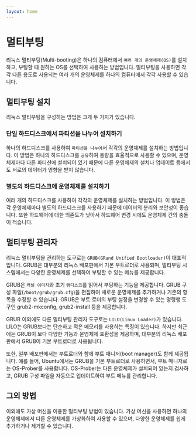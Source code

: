 ```yaml
---
layout: home
---
```


# 멀티부팅
리눅스 멀티부팅(Multi-booting)은 하나의 컴퓨터에서 `여러 개의 운영체제(OS)`를 설치하고, 부팅할 때 원하는 OS를 선택하여 사용하는 방법입니다. 멀티부팅을 사용하면 각각 다른 용도로 사용되는 여러 개의 운영체제를 하나의 컴퓨터에서 각각 사용할 수 있습니다.

## 멀티부팅 설치
리눅스 멀티부팅을 구성하는 방법은 크게 두 가지가 있습니다.

### 단일 하드디스크에서 파티션을 나누어 설치하기
하나의 하드디스크를 사용하여 `파티션을 나누어`서 각각의 운영체제를 설치하는 방법입니다. 이 방법은 하나의 하드디스크를 `공유`하여 용량을 효율적으로 사용할 수 있으며, 운영체제마다 다른 파티션에 설치되어 있기 때문에 다른 운영체제의 설치나 업데이트 등에서도 서로의 데이터가 영향을 받지 않습니다.

### 별도의 하드디스크에 운영체제를 설치하기
여러 개의 하드디스크를 사용하여 각각의 운영체제를 설치하는 방법입니다. 이 방법은 각 운영체제마다 별도의 하드디스크를 사용하기 때문에 데이터의 분리와 보안성이 좋습니다. 또한 하드웨어에 대한 의존도가 낮아서 하드웨어 변경 시에도 운영체제 간의 충돌이 적습니다.

## 멀티부팅 관리자
리눅스 멀티부팅을 관리하는 도구로는 `GRUB(GRand Unified Bootloader)`이 대표적입니다. GRUB은 대부분의 리눅스 배포판에서 기본 부트로더로 사용되며, 멀티부팅 시스템에서는 다양한 운영체제를 선택하여 부팅할 수 있는 메뉴를 제공합니다.

GRUB은 `커널 이미지`와 초기 `램디스크`를 읽어서 부팅하는 기능을 제공합니다. GRUB 구성 파일(`/boot/grub/grub.cfg`)을 편집하여 새로운 운영체제를 추가하거나 기존의 항목을 수정할 수 있습니다. GRUB은 부트 로더의 부팅 설정을 변경할 수 있는 명령행 도구인 grub2-mkconfig, grub2-install 등을 제공합니다.

GRUB 이외에도 다른 멀티부팅 관리자 도구로는 `LILO(Linux Loader)`가 있습니다. LILO는 GRUB보다는 단순하고 적은 메모리를 사용하는 특징이 있습니다. 하지만 최근에는 GRUB이 보다 다양한 기능과 운영체제 호환성을 제공하며, 대부분의 리눅스 배포판에서 GRUB이 기본 부트로더로 사용됩니다.

또한, 일부 배포판에서는 부트로더와 함께 부트 매니저(boot manager)도 함께 제공됩니다. 예를 들어, Ubuntu에서는 GRUB을 기본 부트로더로 사용하면서, 부트 매니저로는 OS-Prober를 사용합니다. OS-Prober는 다른 운영체제가 설치되어 있는지 검사하고, GRUB 구성 파일을 자동으로 업데이트하여 부트 메뉴를 관리합니다.

## 그외 방법
이외에도 가상 머신을 이용한 멀티부팅 방법이 있습니다. 가상 머신을 사용하면 하나의 운영체제에서 다른 운영체제를 가상화하여 사용할 수 있으며, 다양한 운영체제를 쉽게 추가하거나 제거할 수 있습니다.